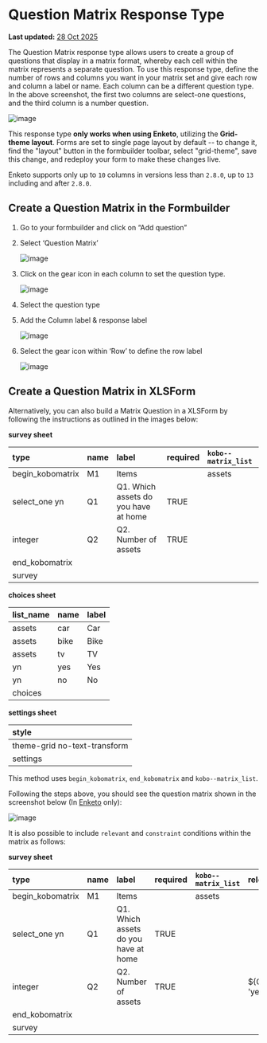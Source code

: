 # Question Matrix Response Type
**Last updated:** <a href="https://github.com/kobotoolbox/docs/blob/01270a828ec846731411368326ba58114adda98e/source/matrix_response.md" class="reference">28 Oct 2025</a>


The Question Matrix response type allows users to create a group of questions
that display in a matrix format, whereby each cell within the matrix represents
a separate question. To use this response type, define the number of rows and
columns you want in your matrix set and give each row and column a label or
name. Each column can be a different question type. In the above screenshot, the
first two columns are select-one questions, and the third column is a number
question.

![image](/images/matrix_response/matrix_example.png)

<p class="note">This response type <strong>only works when using Enketo</strong>, utilizing the <strong>Grid-theme layout</strong>. Forms are set to single page layout by default -- to change it, find the "layout" button in the formbuilder toolbar, select "grid-theme", save this change, and redeploy your form to make these changes live.</p>

<p class='note'>Enketo supports only up to <code>10</code> columns in versions less than <code>2.8.0</code>, up to <code>13</code> including and after <code>2.8.0</code>.</p>

## Create a Question Matrix in the Formbuilder

1. Go to your formbuilder and click on “Add question”
2. Select ‘Question Matrix’

    ![image](/images/matrix_response/question_matrix.png)

3. Click on the gear icon in each column to set the question type.

    ![image](/images/matrix_response/question_type.png)

4. Select the question type

5. Add the Column label & response label

    ![image](/images/matrix_response/label_response.png)

6. Select the gear icon within ‘Row’ to define the row label

    ![image](/images/matrix_response/row.png)

## Create a Question Matrix in XLSForm

Alternatively, you can also build a Matrix Question in a XLSForm by following
the instructions as outlined in the images below:

**survey sheet**

| type             | name | label                                | required | `kobo--matrix_list` |
| :--------------- | :--- | :----------------------------------- | :------- | :----------------   |
| begin_kobomatrix | M1   | Items                                |          | assets              |
| select_one yn    | Q1   | Q1. Which assets do you have at home | TRUE     |                     |
| integer          | Q2   | Q2. Number of assets                 | TRUE     |                     |
| end_kobomatrix   |      |                                      |          |                     |
| survey |

**choices sheet**

| list_name | name | label |
| :-------- | :--- | :---- |
| assets    | car  | Car   |
| assets    | bike | Bike  |
| assets    | tv   | TV    |
| yn        | yes  | Yes   |
| yn        | no   | No    |
| choices |

**settings sheet**

| style                        |
| :--------------------------- |
| theme-grid no-text-transform |
| settings |

<p class="note">This method uses <code>begin_kobomatrix</code>,
<code>end_kobomatrix</code> and <code>kobo--matrix_list</code>.</p>

Following the steps above, you should see the question matrix shown in the
screenshot below (In [Enketo](data_through_webforms.md) only):

![image](/images/matrix_response/preview.png)

It is also possible to include `relevant` and `constraint` conditions within the
matrix as follows:

**survey sheet**

| type             | name | label                                | required | `kobo--matrix_list` | relevant      | constraint |
| :--------------- | :--- | :----------------------------------- | :------- | :----------------   | :------------ | :--------- |
| begin_kobomatrix | M1   | Items                                |          | assets              |               |            |
| select_one yn    | Q1   | Q1. Which assets do you have at home | TRUE     |                     |               |            |
| integer          | Q2   | Q2. Number of assets                 | TRUE     |                     | ${Q1} = 'yes' | . > 2      |
| end_kobomatrix   |      |                                      |          |                     |               |            |
| survey |
